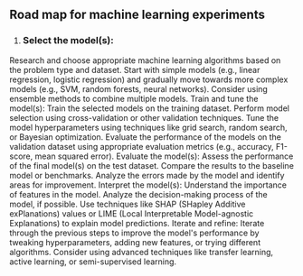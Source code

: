 ## Road map for machine learning experiments

1. ### Select the model(s):
Research and choose appropriate machine learning algorithms based on the problem type and dataset.
Start with simple models (e.g., linear regression, logistic regression) and gradually move towards more complex models (e.g., SVM, random forests, neural networks).
Consider using ensemble methods to combine multiple models.
Train and tune the model(s):
Train the selected models on the training dataset.
Perform model selection using cross-validation or other validation techniques.
Tune the model hyperparameters using techniques like grid search, random search, or Bayesian optimization.
Evaluate the performance of the models on the validation dataset using appropriate evaluation metrics (e.g., accuracy, F1-score, mean squared error).
Evaluate the model(s):
Assess the performance of the final model(s) on the test dataset.
Compare the results to the baseline model or benchmarks.
Analyze the errors made by the model and identify areas for improvement.
Interpret the model(s):
Understand the importance of features in the model.
Analyze the decision-making process of the model, if possible.
Use techniques like SHAP (SHapley Additive exPlanations) values or LIME (Local Interpretable Model-agnostic Explanations) to explain model predictions.
Iterate and refine:
Iterate through the previous steps to improve the model's performance by tweaking hyperparameters, adding new features, or trying different algorithms.
Consider using advanced techniques like transfer learning, active learning, or semi-supervised learning.
